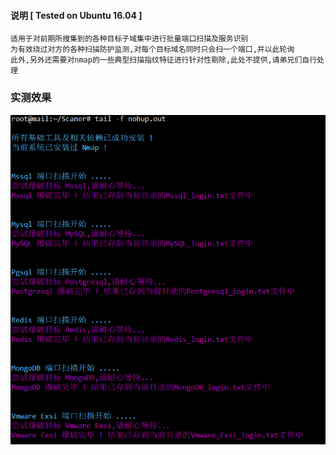 #### 说明 [ Tested on Ubuntu 16.04 ]
```
适用于对前期所搜集到的各种目标子域集中进行批量端口扫描及服务识别
为有效绕过对方的各种扫描防护监测,对每个目标域名同时只会扫一个端口,并以此轮询
此外,另外还需要对nmap的一些典型扫描指纹特征进行针对性剔除,此处不提供,请弟兄们自行处理
```

### 实测效果
![demo](scaner_res.png)
